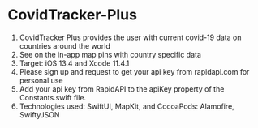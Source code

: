 # CovidTracker-Plus
1. CovidTracker Plus provides the user with current covid-19 data on countries around the world
2. See on the in-app map pins with country specific data
3. Target: iOS 13.4 and Xcode 11.4.1
4. Please sign up and request to get your api key from rapidapi.com for personal use
5. Add your api key from RapidAPI to the apiKey property of the Constants.swift file.
6. Technologies used: SwiftUI, MapKit, and CocoaPods: Alamofire, SwiftyJSON
